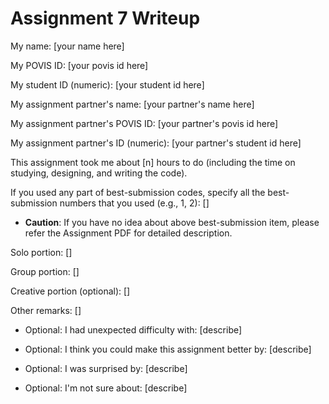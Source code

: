 Assignment 7 Writeup
=============

My name: [your name here]

My POVIS ID: [your povis id here]

My student ID (numeric): [your student id here]

My assignment partner's name: [your partner's name here]

My assignment partner's POVIS ID: [your partner's povis id here]

My assignment partner's ID (numeric): [your partner's student id here]

This assignment took me about [n] hours to do (including the time on studying, designing, and writing the code).

If you used any part of best-submission codes, specify all the best-submission numbers that you used (e.g., 1, 2): []

- **Caution**: If you have no idea about above best-submission item, please refer the Assignment PDF for detailed description.

Solo portion:
[]

Group portion:
[]

Creative portion (optional):
[]

Other remarks:
[]

- Optional: I had unexpected difficulty with: [describe]

- Optional: I think you could make this assignment better by: [describe]

- Optional: I was surprised by: [describe]

- Optional: I'm not sure about: [describe]
